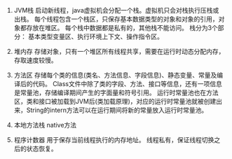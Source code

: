 1. JVM栈
启动新线程，java虚拟机会分配一个栈。虚拟机只会对栈执行压栈或出栈。
每个线程包含一个栈区，只保存基本数据类型的对象和对象的引用，对象都存放在堆区。
每个栈中数据都是私有的，其他栈不能访问。
栈分为3个部分： 基本类型变量区、执行环境上下文、操作指令区。

2. 堆内存
存储对象，只有一个堆区所有线程共享，需要在运行时动态分配内存，存取速度较慢。

3. 方法区
存储每个类的信息(类名、方法信息、字段信息)、静态变量、常量及编译后的代码。
Class文件中除了类的字段、方法、接口等信息，还有一项信息是常量池，存储编译期间产生的字面量和符号引用。
运行时常量池也在方法区，类和接口被加载到JVM后(类加载原理)，对应的运行时常量池就被创建出来，String的intern方法可以在运行期间将新的常量放入运行时常量池。

4. 本地方法栈
native方法

5. 程序计数器
用于保存当前线程执行的内存地址。
线程私有，保证线程切换之后的状态恢复。